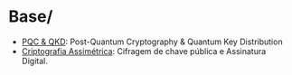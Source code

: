 # Base/

- [PQC & QKD](./PQC-x-QKD.md): Post-Quantum Cryptography & Quantum Key Distribution
- [Criptografia Assimétrica](./conteudos/base/criptografia-assimetrica.md): Cifragem de chave pública e Assinatura Digital.